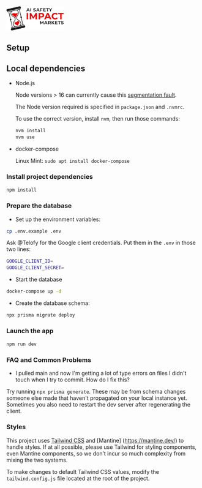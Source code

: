 <img src="public/images/logo-light.svg" width="150" />

## Setup

## Local dependencies

- Node.js

  Node versions > 16 can currently cause this [segmentation fault](https://github.com/prisma/prisma/issues/10649).

  The Node version required is specified in `package.json` and `.nvmrc`.

  To use the correct version, install `nvm`, then run those commands:

  ```sh
  nvm install
  nvm use
  ```

- docker-compose

  Linux Mint: `sudo apt install docker-compose`

### Install project dependencies

```bash
npm install
```

### Prepare the database

- Set up the environment variables:

```bash
cp .env.example .env
```

Ask @Telofy for the Google client credentials. Put them in the `.env` in those two lines:

```bash
GOOGLE_CLIENT_ID=
GOOGLE_CLIENT_SECRET=
```

- Start the database

```bash
docker-compose up -d
```

- Create the database schema:

```bash
npx prisma migrate deploy
```

### Launch the app

```bash
npm run dev
```

### FAQ and Common Problems

- I pulled main and now I'm getting a lot of type errors on files I didn't touch when I try to commit. How do I fix this?

Try running `npx prisma generate`. These may be from schema changes someone else made that haven't propagated on your local instance yet. Sometimes you also need to restart the dev server after regenerating the client.

### Styles

This project uses [Tailwind CSS](https://tailwindcss.com/docs) and [Mantine] (https://mantine.dev/) to handle styles. If at all possible, please use Tailwind for styling components, even Mantine components, so we don’t incur so much complexity from mixing the two systems.

To make changes to default Tailwind CSS values, modify the `tailwind.config.js` file located at the root of the project.
